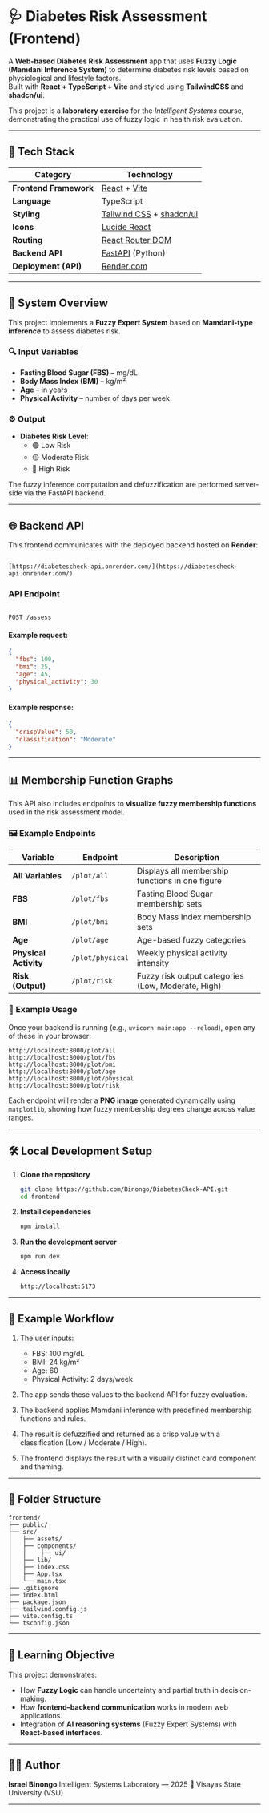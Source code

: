 # 🩺 Diabetes Risk Assessment (Frontend)

A **Web-based Diabetes Risk Assessment** app that uses **Fuzzy Logic (Mamdani Inference System)** to determine diabetes risk levels based on physiological and lifestyle factors.  
Built with **React + TypeScript + Vite** and styled using **TailwindCSS** and **shadcn/ui**.  

This project is a **laboratory exercise** for the *Intelligent Systems* course, demonstrating the practical use of fuzzy logic in health risk evaluation.

---

## 🚀 Tech Stack

| Category | Technology |
|-----------|-------------|
| **Frontend Framework** | [React](https://react.dev/) + [Vite](https://vitejs.dev/) |
| **Language** | TypeScript |
| **Styling** | [Tailwind CSS](https://tailwindcss.com/) + [shadcn/ui](https://ui.shadcn.com/) |
| **Icons** | [Lucide React](https://lucide.dev/) |
| **Routing** | [React Router DOM](https://reactrouter.com/) |
| **Backend API** | [FastAPI](https://fastapi.tiangolo.com/) (Python) |
| **Deployment (API)** | [Render.com](https://render.com/) |

---

## 🧠 System Overview

This project implements a **Fuzzy Expert System** based on **Mamdani-type inference** to assess diabetes risk.

### 🔍 Input Variables
- **Fasting Blood Sugar (FBS)** – mg/dL  
- **Body Mass Index (BMI)** – kg/m²  
- **Age** – in years  
- **Physical Activity** – number of days per week

### ⚙️ Output
- **Diabetes Risk Level**:  
  - 🟢 Low Risk  
  - 🟡 Moderate Risk  
  - 🔴 High Risk  

The fuzzy inference computation and defuzzification are performed server-side via the FastAPI backend.

---

## 🌐 Backend API

This frontend communicates with the deployed backend hosted on **Render**:

```

[https://diabetescheck-api.onrender.com/](https://diabetescheck-api.onrender.com/)

```

### API Endpoint
```

POST /assess

````

#### Example request:
```json
{
  "fbs": 100,
  "bmi": 25,
  "age": 45,
  "physical_activity": 30
}
````

#### Example response:

```json
{
  "crispValue": 50,
  "classification": "Moderate"
}
```
---

## 📊 Membership Function Graphs

This API also includes endpoints to **visualize fuzzy membership functions** used in the risk assessment model.

### 🖼️ Example Endpoints

| Variable              | Endpoint         | Description                                        |
| --------------------- | ---------------- | -------------------------------------------------- |
| **All Variables**     | `/plot/all`      | Displays all membership functions in one figure    |
| **FBS**               | `/plot/fbs`      | Fasting Blood Sugar membership sets                |
| **BMI**               | `/plot/bmi`      | Body Mass Index membership sets                    |
| **Age**               | `/plot/age`      | Age-based fuzzy categories                         |
| **Physical Activity** | `/plot/physical` | Weekly physical activity intensity                 |
| **Risk (Output)**     | `/plot/risk`     | Fuzzy risk output categories (Low, Moderate, High) |

### 🧠 Example Usage

Once your backend is running (e.g., `uvicorn main:app --reload`), open any of these in your browser:

```
http://localhost:8000/plot/all
http://localhost:8000/plot/fbs
http://localhost:8000/plot/bmi
http://localhost:8000/plot/age
http://localhost:8000/plot/physical
http://localhost:8000/plot/risk
```

Each endpoint will render a **PNG image** generated dynamically using `matplotlib`, showing how fuzzy membership degrees change across value ranges.

---



## 🛠️ Local Development Setup

1. **Clone the repository**

   ```bash
   git clone https://github.com/Binongo/DiabetesCheck-API.git
   cd frontend
   ```

2. **Install dependencies**

   ```bash
   npm install
   ```

3. **Run the development server**

   ```bash
   npm run dev
   ```

4. **Access locally**

   ```
   http://localhost:5173
   ```

---

## 🧪 Example Workflow

1. The user inputs:

   * FBS: 100 mg/dL
   * BMI: 24 kg/m²
   * Age: 60
   * Physical Activity: 2 days/week

2. The app sends these values to the backend API for fuzzy evaluation.

3. The backend applies Mamdani inference with predefined membership functions and rules.

4. The result is defuzzified and returned as a crisp value with a classification (Low / Moderate / High).

5. The frontend displays the result with a visually distinct card component and theming.

---

## 🧩 Folder Structure

```
frontend/
├── public/
├── src/
│   ├── assets/
│   ├── components/
│   │    ├── ui/   
│   ├── lib/
│   ├── index.css
│   ├── App.tsx
│   └── main.tsx
├── .gitignore
├── index.html
├── package.json
├── tailwind.config.js
├── vite.config.ts
└── tsconfig.json
```

---

## 📘 Learning Objective

This project demonstrates:

* How **Fuzzy Logic** can handle uncertainty and partial truth in decision-making.
* How **frontend–backend communication** works in modern web applications.
* Integration of **AI reasoning systems** (Fuzzy Expert Systems) with **React-based interfaces**.

---

## 🧑‍💻 Author

**Israel Binongo**
Intelligent Systems Laboratory — 2025
📍 Visayas State University (VSU)

---

